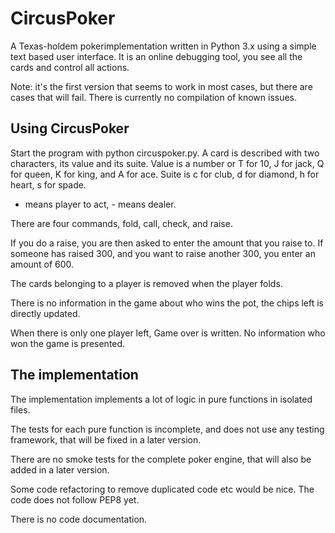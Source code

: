 CircusPoker
===========

A Texas-holdem pokerimplementation written in Python 3.x using a simple text based user interface. It is an
online debugging tool, you see all the cards and control all actions.

Note: it's the first version that seems to work in most cases, but there are cases that will fail.
There is currently no compilation of known issues.

Using CircusPoker
-----------------

Start the program with python circuspoker.py.
A card is described with two characters, its value and its suite.
Value is a number or T for 10, J for jack, Q for queen, K for king, and A for ace.
Suite is c for club, d for diamond, h for heart, s for spade.

+ means player to act, - means dealer.

There are four commands, fold, call, check, and raise.

If you do a raise, you are then asked to enter the amount that you raise to. If someone has raised
300, and you want to raise another 300, you enter an amount of 600.

The cards belonging to a player is removed when the player folds.

There is no information in the game about who wins the pot, the chips left is directly updated.

When there is only one player left, Game over is written. No information who won the game is presented.

The implementation
------------------

The implementation implements a lot of logic in pure functions in isolated files.

The tests for each pure function is incomplete, and does not use any testing framework,
that will be fixed in a later version.

There are no smoke tests for the complete poker engine, that will also be added in a later version.

Some code refactoring to remove duplicated code etc would be nice. The code does not follow PEP8 yet.

There is no code documentation.
